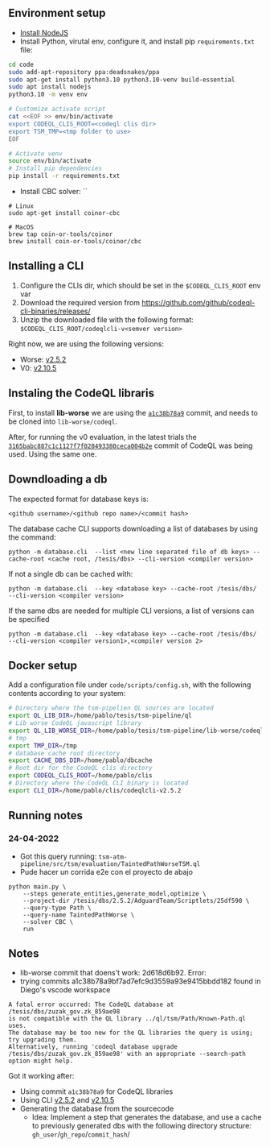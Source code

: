## Environment setup
- [Install NodeJS](https://nodejs.org/es/download/current/)
- Install Python, virutal env, configure it, and install pip `requirements.txt` file:
```bash
cd code
sudo add-apt-repository ppa:deadsnakes/ppa
sudo apt-get install python3.10 python3.10-venv build-essential
sudo apt install nodejs
python3.10 -m venv env

# Customize activate script
cat <<EOF >> env/bin/activate
export CODEQL_CLIS_ROOT=<codeql clis dir>
export TSM_TMP=<tmp folder to use>
EOF

# Activate venv
source env/bin/activate
# Install pip dependencies
pip install -r requirements.txt
```
- Install CBC solver: ``
```
# Linux
sudo apt-get install coinor-cbc

# MacOS
brew tap coin-or-tools/coinor
brew install coin-or-tools/coinor/cbc
```

## Installing a CLI

1. Configure the CLIs dir, which should be set in the `$CODEQL_CLIS_ROOT` env var
2. Download the required version from https://github.com/github/codeql-cli-binaries/releases/
3. Unzip the downloaded file with the following format: `$CODEQL_CLIS_ROOT/codeqlcli-v<semver version>`

Right now, we are using the following versions:
- Worse: [v2.5.2](https://github.com/github/codeql-cli-binaries/releases/tag/v2.5.2)
- V0: [v2.10.5](https://github.com/github/codeql-cli-binaries/releases/tag/v2.10.5)

## Instaling the CodeQL libraris

First, to install **lib-worse** we are using the [`a1c38b78a9`](https://github.com/github/codeql/commit/a1c38b78a9) commit, and needs to be cloned into `lib-worse/codeql`.

After, for running the v0 evaluation, in the latest trials the [`3165babc887c1c1127f7f028493380ceca004b2e`](https://github.com/github/codeql/commit/3165babc887c1c1127f7f028493380ceca004b2e) commit of CodeQL was being used. Using the same one.

## Downdloading a db
The expected format for database keys is:
```
<github username>/<github repo name>/<commit hash>
```

The database cache CLI supports downloading a list of databases by using the command:
```
python -m database.cli  --list <new line separated file of db keys> --cache-root <cache root, /tesis/dbs> --cli-version <compiler version>
```

If not a single db can be cached with:
```
python -m database.cli  --key <database key> --cache-root /tesis/dbs/ --cli-version <compiler version>
```

If the same dbs are needed for multiple CLI versions, a list of versions can be specified

```
python -m database.cli  --key <database key> --cache-root /tesis/dbs/ --cli-version <compiler version1>,<compiler version 2>
```

## Docker setup
Add a configuration file under `code/scripts/config.sh`, with the following contents according to your system:
```bash
# Directory where the tsm-pipelien QL sources are located
export QL_LIB_DIR=/home/pablo/tesis/tsm-pipeline/ql
# Lib worse CodeQL javascript library
export QL_LIB_WORSE_DIR=/home/pablo/tesis/tsm-pipeline/lib-worse/codeql/javascript/ql/src
# tmp
export TMP_DIR=/tmp
# database cache root directory
export CACHE_DBS_DIR=/home/pablo/dbcache
# Root dir for the CodeQL clis directory
export CODEQL_CLIS_ROOT=/home/pablo/clis
# Directory where the CodeQL CLI binary is located
export CLI_DIR=/home/pablo/clis/codeqlcli-v2.5.2
```

## Running notes
### 24-04-2022
- Got this query running: `tsm-atm-pipeline/src/tsm/evaluation/TaintedPathWorseTSM.ql`
- Pude hacer un corrida e2e con el proyecto de abajo
```
python main.py \
    --steps generate_entities,generate_model,optimize \
    --project-dir /tesis/dbs/2.5.2/AdguardTeam/Scriptlets/25df590 \
    --query-type Path \
    --query-name TaintedPathWorse \
    --solver CBC \
    run
```


## Notes
- lib-worse commit that doens't work: 2d618d6b92. Error:
- trying commits a1c38b78a9bf7ad7efc9d3559a93e9415bbdd182 found in Diego's vscode workspace

```
A fatal error occurred: The CodeQL database at /tesis/dbs/zuzak_gov.zk_859ae98
is not compatible with the QL library ../ql/tsm/Path/Known-Path.ql uses.
The database may be too new for the QL libraries the query is using; try upgrading them.
Alternatively, running 'codeql database upgrade /tesis/dbs/zuzak_gov.zk_859ae98' with an appropriate --search-path option might help.
```

Got it working after:
- Using commit `a1c38b78a9` for CodeQL libraries
- Using CLI [v2.5.2](https://github.com/github/codeql-cli-binaries/releases/tag/v2.5.2) and [v2.10.5](https://github.com/github/codeql-cli-binaries/releases/tag/v2.10.5)
- Generating the database from the sourcecode
    - Idea: Implement a step that generates the database, and use a cache to previously generated dbs with the following directory structure: `gh_user`/`gh_repo`/`commit_hash`/